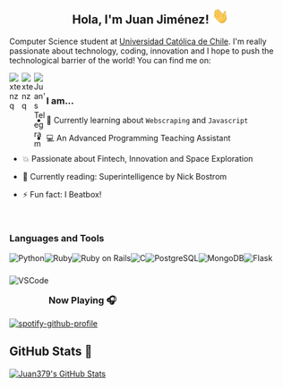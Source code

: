 <h2 align="center">Hola, I'm Juan Jiménez! <img  src="https://raw.githubusercontent.com/ABSphreak/ABSphreak/master/gifs/Hi.gif" width="30px"></h2>

Computer Science student at [Universidad Católica de Chile](https://www.uc.cl/en). I'm really passionate about technology, coding, innovation and I hope to push the technological barrier of the world! You can find me on:

<a href="https://linkedin.com/in/juan-jimenez-sieber" target="blank"><img align="left" src="https://cdn.jsdelivr.net/npm/simple-icons@3.0.1/icons/linkedin.svg" alt="xtenzq" width="22px" /></a>
<a href="https://instagram.com/juanjimenezsieber" target="blank"><img align="left" src="https://cdn.jsdelivr.net/npm/simple-icons@3.0.1/icons/instagram.svg" alt="xtenzq" width="22px" /></a>
<a href="https://t.me/juanjimenezs">
  <img align="left" alt="Juan's Telegram" width="22px" src="https://cdn.jsdelivr.net/npm/simple-icons@v3/icons/telegram.svg" />
</a>

<br>

### I am...

- 🌱 Currently learning about `Webscraping` and `Javascript`

- 💻 An Advanced Programming Teaching Assistant

- 💥 Passionate about Fintech, Innovation and Space Exploration

- 📖 Currently reading: Superintelligence by Nick Bostrom 

- ⚡ Fun fact: I Beatbox!

<br>

### Languages and Tools 

<img align="left" src="https://simpleicons.org/icons/python.svg" alt="Python" height="40px" />
<img align="left" src="https://simpleicons.org/icons/ruby.svg" alt="Ruby" height="40px" />
<img align="left" src="https://simpleicons.org/icons/rubyonrails.svg" alt="Ruby on Rails" height="40px" />
<img align="left" src="https://simpleicons.org/icons/c.svg" alt="C" height="40px" />
<img align="left" src="https://simpleicons.org/icons/postgresql.svg" alt="PostgreSQL" height="40px" />
<img align="left" src="https://simpleicons.org/icons/mongodb.svg" alt="MongoDB" height="40px" />
<img align="left" src="https://simpleicons.org/icons/flask.svg" alt="Flask" height="40px" />
<img align="left" src="https://simpleicons.org/icons/visualstudiocode.svg" alt="VSCode" height="40px" />

<br>
<br>
<br>

### Now Playing 🎧

[![spotify-github-profile](https://spotify-github-profile.vercel.app/api/view?uid=12134343503&cover_image=true&theme=default)](https://github.com/kittinan/spotify-github-profile)

## GitHub Stats 🚀

<a href="https://github.com/Juan379/Juan379">
  <img align="center" src="https://github-readme-stats.vercel.app/api?username=Juan379&show_icons=true&line_height=27&count_private=true&title_color=ffffff&text_color=c9cacc&icon_color=2bbc8a&bg_color=1d1f21" alt="Juan379's GitHub Stats" />
</a>

